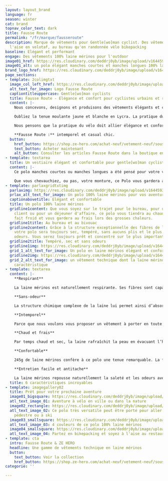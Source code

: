 ```yaml
---
layout: layout_brand
language: fr
season: winter
cat: brand
topnav_color_text: dark
title: Fausse Route
permalink: "/fr/marque/fausseroute"
description: Marque de vêtements pour Gentle[wo]man cyclist. Des vêtements aussi à
  l'aise en velotaf, au bureau qu'en randonnée vélo bikepacking
baseline: Elégant et performant
engage: Des vêtements 100% laine mérinos pour l'outdoor
image01_href: https://res.cloudinary.com/deddrj0yb/image/upload/v1644593881/website/marques/Fausse%20Route/fausseroute-vetement-outdoor-20_jny6lv.jpg
image01_alt: un polo élégant manches courtes et manches longues 100% laine mérinos
brand_logo_href: https://res.cloudinary.com/deddrj0yb/image/upload/v1644594750/website/marques/Fausse%20Route/square-logo-Fausse_Route-fond_blanc-2000px_ci7tur.png
page_sections:
- template: 2colimgtxt
  image_col_left_href: https://res.cloudinary.com/deddrj0yb/image/upload/v1644594749/website/marques/Fausse%20Route/square-logo-Fausse_Route-fond_noir-2000px_nhdabs.png
  alt_text_for_image: Logo Fausse Route
  captiontitleuppercase: Gentle[wo]man cyclists
  title: Fausse Route - Elégance et confort pour cyclistes urbains et randonneurs
  content: |-
    Nous concevons, designons et produisons des vêtements élégants et confortables pour les déplacements quotidiens à vélo.

    Oubliez la tenue moulante jaune et blanche en Lycra. La pratique du vélo n'est plus réservée aux cyclistes sur piste. Cependant, pour faciliter votre usage en toute occasion nous avons imaginé un équipement spécifique.

    Nous pensons que la pratique du vélo doit allier élégance et confort. Cette alliance n'est possible qu'avec un choix méticuleux des textiles et un design adapté pour favoriser l'évacuation de la transpiration et éliminer les odeurs tout en vous gardant au sec.

    **Fausse Route :** intemporel et casual chic.
  button:
    href_button: https://shop.ze-hero.com/achat-neuf/vetement-neuf/sous-vetement-technique-neuf
    text_button: Acheter maintenant
    alt_button: Consulter les articles Fausse Route dans la boutique en ligne ZE HERO
- template: textarea
  title: Un vestiaire élégant et confortable pour gentle[wo]man cyclist
  content: |-
    Ce polo manches courtes ou manches longues a été pensé pour votre vie active. Sa ligne cintrée, son dos un peu plus long et sa grande poche dorsale lui donnent une allure sans précédent.

    Que vous chevauchiez, ou pas, votre monture, ce Polo vous gardera au sec en toute élégance. Avec votre portable pour une réunion de travail ou avec vos chaussures à clip, vos sacoches et une gourde à la main, vous serez sobre et discret pour une cyclo rando en toute élégance.
- template: parlaxgridtxtimg
  parlaximg: https://res.cloudinary.com/deddrj0yb/image/upload/v1644593863/website/marques/Fausse%20Route/fausseroute-vetement-outdoor-5_ttxgml.jpg
  prlax_alt_text_for_image: Un polo 100% laine mérinos pour vos aventures à vélo
  captionabovetitle: Elégant et confortable
  title: Un polo 100% laine mérinos
  gridline1content: Que vous soyez sur le trajet pour le bureau, pour une réunion
    client ou pour un déjeuner d'affaire, ce polo vous tiendra au chaud lorsqu'il
    fait froid et vous gardera au frais lors des grosses chaleurs.
  gridline1title: Au bureau et au bivouac
  gridline2content: Grâce à la structure exceptionnelle des fibres de laine mérinos
    votre polo sera toujours sec, tempéré, sans aucuns plis et le plus important sans
    odeurs. Vous serez toujours prêt et concentré sur le plus important.
  gridline2title: Tempéré, sec et sans odeurs
  gridline1img: https://res.cloudinary.com/deddrj0yb/image/upload/v1644593884/website/marques/Fausse%20Route/fausseroute-vetement-outdoor-16_qaiduq.jpg
  grid_1_alt_text_for_image: Un polo en laine mérinos élégant et confortable
  gridline2img: https://res.cloudinary.com/deddrj0yb/image/upload/v1644593876/website/marques/Fausse%20Route/fausseroute-vetement-outdoor-60_ujx12t.jpg
  grid_2_alt_text_for_image: un vêtement technique dont la laine mérinos est la principale
    caractéristique
- template: textarea
  content: |-
    **Respirant**

    La laine mérinos est naturellement respirante. Ses fibres sont capables d’absorber une grande quantité l’humidité et de l'évacuer.Par conséquent, les vêtements en laine sont plus confortables et moins collants que les vêtements composés de fibres différentes.

    **Sans-odeur**

    La structure chimique complexe de la laine lui permet ainsi d’absorber et de renfermer les odeurs à l’intérieur des fibres, puis de les évacuer au lavage.

    **Intemporel**

    Parce que nous voulons vous proposer un vêtement à porter en toute occasion et toute l'année, nous l'avons imaginé le plus intemporel possible. Notre objectif est aussi de ne pas s'imposer le rythme des collections semestrielles.

    **Chaud et frais**

    Par temps chaud et sec, la laine rafraîchit la peau en évacuant l’humidité et en la laissant s’évaporer. Par temps froid les fibres de laine emprisonnent des poches d’air, isolant ainsi votre peau de l’environnement froid et contribuant à réchauffer votre corps.

    **Confortable**

    245g de laine mérinos confère à ce polo une tenue remarquable. La finesse de ses fils italiens Extrafine 19,5 microns sont extrêmement agréables à porter. Vous pouvez porter ce polo avec un cardigan, un chino ou un jean et le cas échéant une parka ou un trench.

    **Entretien facile et antitache**

    La laine mérinos repousse naturellement la saleté et les odeurs avec ses propriétés antibactériennes. Les vêtements en laine mérinos nécessitent moins de lavages que les autres fibres, il est même conseillé de les étendre à l'extérieur durant la nuit un point c'est tout.
  title: 6 caractéristiques incroyables
- template: imagegallery02
  title: Prêt pour votre prochaine aventure
  image01_bigsquare: https://res.cloudinary.com/deddrj0yb/image/upload/v1644593922/website/marques/Fausse%20Route/fausseroute-vetement-outdoor-36_mvojev.jpg
  atl_text_image_01: Aventure à vélo en ville ou dans la nature
  image02_rectangle: https://res.cloudinary.com/deddrj0yb/image/upload/v1644593919/website/marques/Fausse%20Route/fausseroute-vetement-outdoor-46_uv063b.jpg
  atl_text_image_02: Ce polo très versatile peut être porté pour aller en randonnée
    pédestre ou à ski
  image03_smallsquare: https://res.cloudinary.com/deddrj0yb/image/upload/v1644593959/website/marques/Fausse%20Route/fausseroute-vetement-outdoor-10_icezzh.jpg
  atl_text_image_03: 4 couleurs de ce polo 100% laine mérinos
  image04_smallsquare: https://res.cloudinary.com/deddrj0yb/image/upload/v1644593899/website/marques/Fausse%20Route/fausseroute-vetement-outdoor-59_jqn9zv.jpg
  atl_text_image_04: Partez en bikepacking et soyez à l'aise au restaurant ou au gîte
- template: cta
  intro: Fausse Route & ZE HERO
  headline: Une gamme de vêtements technique en laine mérinos
  button:
    text_button: Voir la collection
    href_button: https://shop.ze-hero.com/achat-neuf/vetement-neuf/sous-vetement-technique-neuf
categorie: ''

---
```

